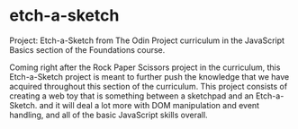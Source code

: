 # etch-a-sketch
Project: Etch-a-Sketch from The Odin Project curriculum in the JavaScript
Basics section of the Foundations course.

Coming right after the Rock Paper Scissors project in the curriculum,
this Etch-a-Sketch project is meant to further push the knowledge that we
have acquired throughout this section of the curriculum. This project
consists of creating a web toy that is something between a sketchpad
and an Etch-a-Sketch. and it will deal a lot more with DOM manipulation
and event handling, and all of the basic JavaScript skills overall.

